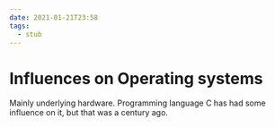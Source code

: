 ```yaml
---
date: 2021-01-21T23:58
tags: 
  - stub
---
```


# Influences on Operating systems

Mainly underlying hardware. Programming language C has had some influence on it, but that was a century ago.
